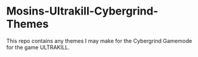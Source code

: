 # Mosins-Ultrakill-Cybergrind-Themes
This repo contains any themes I may make for the Cybergrind Gamemode for the game ULTRAKILL.
